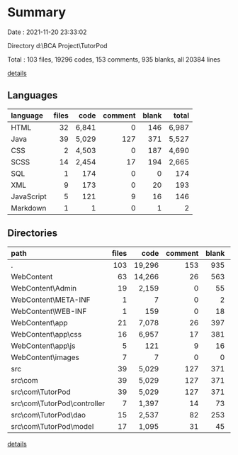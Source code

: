 # Summary

Date : 2021-11-20 23:33:02

Directory d:\BCA Project\TutorPod

Total : 103 files,  19296 codes, 153 comments, 935 blanks, all 20384 lines

[details](details.md)

## Languages
| language | files | code | comment | blank | total |
| :--- | ---: | ---: | ---: | ---: | ---: |
| HTML | 32 | 6,841 | 0 | 146 | 6,987 |
| Java | 39 | 5,029 | 127 | 371 | 5,527 |
| CSS | 2 | 4,503 | 0 | 187 | 4,690 |
| SCSS | 14 | 2,454 | 17 | 194 | 2,665 |
| SQL | 1 | 174 | 0 | 0 | 174 |
| XML | 9 | 173 | 0 | 20 | 193 |
| JavaScript | 5 | 121 | 9 | 16 | 146 |
| Markdown | 1 | 1 | 0 | 1 | 2 |

## Directories
| path | files | code | comment | blank | total |
| :--- | ---: | ---: | ---: | ---: | ---: |
| . | 103 | 19,296 | 153 | 935 | 20,384 |
| WebContent | 63 | 14,266 | 26 | 563 | 14,855 |
| WebContent\Admin | 19 | 2,159 | 0 | 55 | 2,214 |
| WebContent\META-INF | 1 | 7 | 0 | 2 | 9 |
| WebContent\WEB-INF | 1 | 159 | 0 | 18 | 177 |
| WebContent\app | 21 | 7,078 | 26 | 397 | 7,501 |
| WebContent\app\css | 16 | 6,957 | 17 | 381 | 7,355 |
| WebContent\app\js | 5 | 121 | 9 | 16 | 146 |
| WebContent\images | 7 | 7 | 0 | 0 | 7 |
| src | 39 | 5,029 | 127 | 371 | 5,527 |
| src\com | 39 | 5,029 | 127 | 371 | 5,527 |
| src\com\TutorPod | 39 | 5,029 | 127 | 371 | 5,527 |
| src\com\TutorPod\controller | 7 | 1,397 | 14 | 73 | 1,484 |
| src\com\TutorPod\dao | 15 | 2,537 | 82 | 253 | 2,872 |
| src\com\TutorPod\model | 17 | 1,095 | 31 | 45 | 1,171 |

[details](details.md)